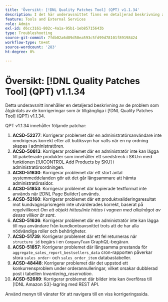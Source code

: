 ```yaml
---
title: 'Översikt: [!DNL Quality Patches Tool] (QPT) v1.1.34'
description: I det här underavsnittet finns en detaljerad beskrivning av de problem som åtgärdats av de korrigeringar som finns i  [!DNL Quality Patches Tool] (QPT) v1.1.34.
feature: Tools and External Services
role: Admin
exl-id: d6cc3161-802c-4a1a-95b1-1eb85715643b
type: Troubleshooting
source-git-commit: 7fdb02a6d89d50ea593c5fd99d78101f89198424
workflow-type: tm+mt
source-wordcount: '283'
ht-degree: 0%

---
```


# Översikt: [!DNL Quality Patches Tool] (QPT) v1.1.34

Detta underavsnitt innehåller en detaljerad beskrivning av de problem som åtgärdats av de korrigeringar som är tillgängliga i [!DNL Quality Patches Tool] (QPT) v1.1.34.

QPT v1.1.34 innehåller följande patchar:

1. **ACSD-52277**: Korrigerar problemet där en administratörsanvändare inte omdirigeras korrekt efter att butiksvyn har valts när en ny ordning skapas i administratören.
1. **ACSD-50813**: Korrigerar problemet där en administratör inte kan lägga till paketerade produkter som innehåller ett snedstreck i SKU:n med funktionen [!UICONTROL Add Products by SKU] i administratörsordningen.
1. **ACSD-51630**: Korrigerar problemet där ett stort antal systemmeddelanden gör att det går långsammare att hämta administratörssidor.
1. **ACSD-51853**: Korrigerar problemet där kopierade textformat inte används när [!DNL Page Builder] används.
1. **ACSD-52160**: Korrigerar problemet där ett produktvalideringsresultat mot kundvagnsprisregeln inte utvärderades korrekt, baserat på regelvillkoret *Om ett objekt hittas/inte hittas i vagnen med alla/något av dessa villkor är sant*.
1. **ACSD-51636**: Korrigerar problemet där en administratör inte kan lägga till nya användare från kundkontoavsnittet trots att de har alla nödvändiga roller och behörigheter.
1. **ACSD-51739**: Korrigerar problemet där ett fel returneras när `structure_id` begärs i en `CompanyTeam` GraphQL-begäran.
1. **ACSD-51857**: Korrigerar problemet där långsamma prestanda för `aggregate_sales_report_bestsellers_data` cron-rapporten påverkar stora `sales_order`- och `sales_order_item` databastabeller.
1. **ACSD-48448**: Korrigerar problemet där det uppstod ett konkurrensproblem under orderannulleringar, vilket orsakar dubblerad post i tabellen *Inventering_reservation*.
1. **ACSD-52689**: Korrigerar problemet där bilder inte kan överföras till [!DNL Amazon S3]-lagring med REST API.

Använd menyn till vänster för att navigera till en viss korrigeringssida.
